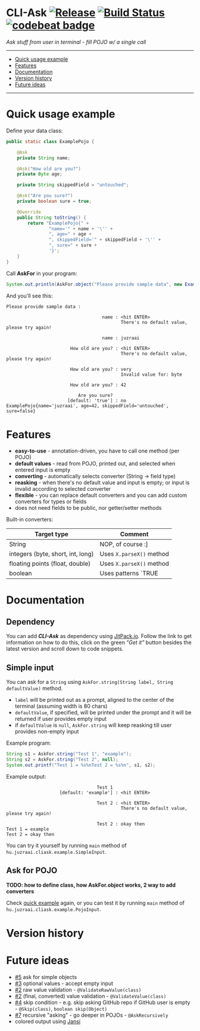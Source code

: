 # CLI-Ask [![Release](https://jitpack.io/v/juzraai/cli-ask.svg)](https://jitpack.io/#juzraai/cli-ask) [![Build Status](https://travis-ci.org/juzraai/cli-ask.svg?branch=master)](https://travis-ci.org/juzraai/cli-ask) [![codebeat badge](https://codebeat.co/badges/c08b14a9-8621-45f9-aef6-6c7823dfae1d)](https://codebeat.co/projects/github-com-juzraai-cli-ask)

*Ask stuff from user in terminal - fill POJO w/ a single call*

---

* [Quick usage example](#quick-usage-example)
* [Features](#features)
* [Documentation](#documentation)
* [Version history](#version-history)
* [Future ideas](#future-ideas)

---



# Quick usage example

Define your data class:

```java
public static class ExamplePojo {

    @Ask
    private String name;

    @Ask("How old are you?")
    private Byte age;

    private String skippedField = "untouched";

    @Ask("Are you sure?")
    private boolean sure = true;

    @Override
    public String toString() {
        return "ExamplePojo{" +
                "name='" + name + '\'' +
                ", age=" + age +
                ", skippedField='" + skippedField + '\'' +
                ", sure=" + sure +
                '}';
    }
}
```

Call **AskFor** in your program:

```java
System.out.println(AskFor.object("Please provide sample data", new ExamplePojo()));
```

And you'll see this:

```
Please provide sample data :

                                    name : <hit ENTER>
                                           There's no default value, please try again!

                                    name : juzraai

                        How old are you? : <hit ENTER>
                                           There's no default value, please try again!

                        How old are you? : very
                                           Invalid value for: byte

                        How old are you? : 42

                           Are you sure?
                       [default: 'true'] : no
ExamplePojo{name='juzraai', age=42, skippedField='untouched', sure=false}
```



# Features

* **easy-to-use** - annotation-driven, you have to call one method (per POJO)
* **default values** - read from POJO, printed out, and selected when entered input is empty
* **converting** - automatically selects converter (String -> field type)
* **reasking** - when there's no default value and input is empty; or input is invalid according to selected converter
* **flexible** - you can replace default converters and you can add custom converters for types or fields 
* does not need fields to be public, nor getter/setter methods

Built-in converters:

Target type                       | Comment 
----------------------------------|--------
String                            | NOP, of course :]
integers (byte, short, int, long) | Uses `X.parseX()` method
floating points (float, double)   | Uses `X.parseX()` method
boolean                           | Uses patterns `TRUE|YES|ON|1` and `FALSE|NO|OFF|0`



# Documentation


## Dependency

You can add ***CLI-Ask*** as dependency using [JitPack.io](https://jitpack.io/#juzraai/cli-ask). Follow the link to get information on how to do this, click on the green *"Get it"* button besides the latest version and scroll down to code snippets.


## Simple input

You can ask for a `String` using `AskFor.string(String label, String defaultValue)` method.

* `label` will be printed out as a prompt, aligned to the center of the terminal (assuming width is 80 chars)
* `defaultValue`, if specified, will be printed under the prompt and it will be returned if user provides empty input
* if `defaultValue` is `null`, `AskFor.string` will keep reasking till user provides non-empty input

Example program:

```java
String s1 = AskFor.string("Test 1", "example");
String s2 = AskFor.string("Test 2", null);
System.out.printf("Test 1 = %s%nTest 2 = %s%n", s1, s2);
```

Example output:

```
                                  Test 1
                    [default: 'example'] : <hit ENTER>

                                  Test 2 : <hit ENTER>
                                           There's no default value, please try again!

                                  Test 2 : okay then
Test 1 = example
Test 2 = okay then
```

You can try it yourself by running `main` method of `hu.juzraai.cliask.example.SimpleInput`.

## Ask for POJO

**TODO: how to define class, how AskFor.object works, 2 way to add converters**

Check [quick example](#quick-usage-example) again, or you can test it by running `main` method of `hu.juzraai.cliask.example.PojoInput`.
 


# Version history
 
# Future ideas
 
* [#5](https://github.com/juzraai/cli-ask/issues/5) ask for simple objects
* [#3](https://github.com/juzraai/cli-ask/issues/3) optional values - accept empty input
* [#2](https://github.com/juzraai/cli-ask/issues/2) raw value validation - `@ValidateRawValue(class)`
* [#2](https://github.com/juzraai/cli-ask/issues/2) (final, converted) value validation - `@ValidateValue(class)`
* [#4](https://github.com/juzraai/cli-ask/issues/4) skip condition - e.g. skip asking GitHub repo if GitHub user is empty - `@Skip(class)`, `boolean skip(Object)`
* [#7](https://github.com/juzraai/cli-ask/issues/7) recursive "asking" - go deeper in POJOs - `@AskRecursively`
* colored output using [Jansi](https://github.com/fusesource/jansi)